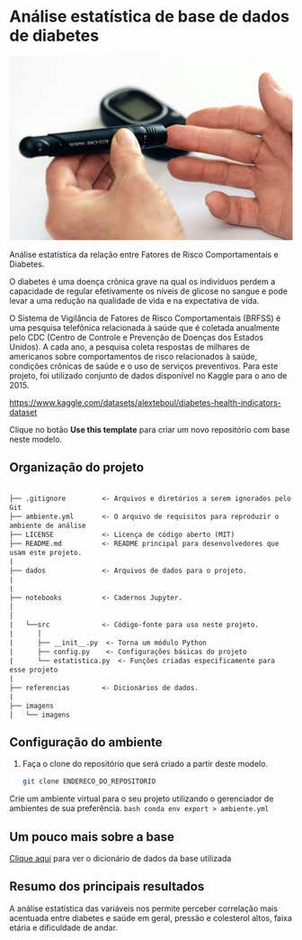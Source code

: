 # Análise estatística de base de dados de diabetes

![imagem](imagens/diabetes.jpg)

Análise estatística da relação entre Fatores de Risco Comportamentais e Diabetes.

O diabetes é uma doença crônica grave na qual os indivíduos perdem a capacidade de regular efetivamente os níveis de glicose no sangue e pode levar a uma redução na qualidade de vida e na expectativa de vida.

O Sistema de Vigilância de Fatores de Risco Comportamentais (BRFSS) é uma pesquisa telefônica relacionada à saúde que é coletada anualmente pelo CDC (Centro de Controle e Prevenção de Doenças dos Estados Unidos). A cada ano, a pesquisa coleta respostas de milhares de americanos sobre comportamentos de risco relacionados à saúde, condições crônicas de saúde e o uso de serviços preventivos. Para este projeto, foi utilizado conjunto de dados disponível no Kaggle para o ano de 2015. 

https://www.kaggle.com/datasets/alexteboul/diabetes-health-indicators-dataset




Clique no botão **Use this template** para criar um novo repositório com base neste modelo.

## Organização do projeto

```

├── .gitignore         <- Arquivos e diretórios a serem ignorados pelo Git
├── ambiente.yml       <- O arquivo de requisitos para reproduzir o ambiente de análise
├── LICENSE            <- Licença de código aberto (MIT)
├── README.md          <- README principal para desenvolvedores que usam este projeto.
|
├── dados              <- Arquivos de dados para o projeto.
|
|
├── notebooks          <- Cadernos Jupyter. 
│                        
│
|   └──src             <- Código-fonte para uso neste projeto.
|      │
|      ├── __init__.py  <- Torna um módulo Python
|      ├── config.py    <- Configurações básicas do projeto
|      └── estatistica.py  <- Funções criadas especificamente para esse projeto
|
├── referencias        <- Dicionários de dados.
|
├── imagens         
│   └── imagens       
```

## Configuração do ambiente

1. Faça o clone do repositório que será criado a partir deste modelo.

    ```bash
    git clone ENDERECO_DO_REPOSITORIO

    ```
 Crie um ambiente virtual para o seu projeto utilizando o gerenciador de ambientes de sua preferência.
      ```bash
      conda env export > ambiente.yml
      ```

## Um pouco mais sobre a base

[Clique aqui](referencias/01_dicionario_de_dados.md) para ver o dicionário de dados da base utilizada

## Resumo dos principais resultados

A análise estatística das variáveis nos permite perceber correlação mais acentuada entre diabetes e saúde em geral, pressão e colesterol altos, faixa etária e dificuldade de andar.
